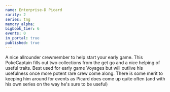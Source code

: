 ```yaml
---
name: Enterprise-D Picard
rarity: 2
series: tng
memory_alpha:
bigbook_tier: 6
events: 0
in_portal: true
published: true
---
```


A nice allrounder crewmember to help start your early game. This PokeCaptain fills out two collections from the get go and a nice helping of useful traits. Best used for early game Voyages but will outlive his usefulness once more potent rare crew come along. There is some merit to keeping him around for events as Picard does come up quite often (and with his own series on the way he's sure to be useful)
